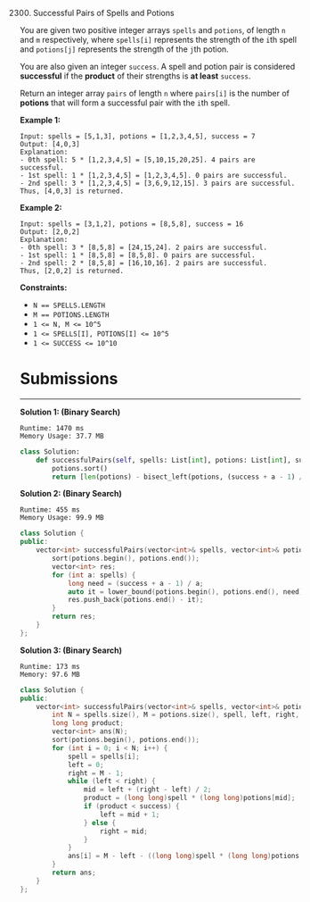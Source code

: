 2300. Successful Pairs of Spells and Potions

You are given two positive integer arrays `spells` and `potions`, of length `n` and `m` respectively, where `spells[i]` represents the strength of the `i`th spell and `potions[j]` represents the strength of the `j`th potion.

You are also given an integer `success`. A spell and potion pair is considered **successful** if the **product** of their strengths is **at least** `success`.

Return an integer array `pairs` of length `n` where `pairs[i]` is the number of **potions** that will form a successful pair with the `i`th spell.

 

**Example 1:**
```
Input: spells = [5,1,3], potions = [1,2,3,4,5], success = 7
Output: [4,0,3]
Explanation:
- 0th spell: 5 * [1,2,3,4,5] = [5,10,15,20,25]. 4 pairs are successful.
- 1st spell: 1 * [1,2,3,4,5] = [1,2,3,4,5]. 0 pairs are successful.
- 2nd spell: 3 * [1,2,3,4,5] = [3,6,9,12,15]. 3 pairs are successful.
Thus, [4,0,3] is returned.
```

**Example 2:**
```
Input: spells = [3,1,2], potions = [8,5,8], success = 16
Output: [2,0,2]
Explanation:
- 0th spell: 3 * [8,5,8] = [24,15,24]. 2 pairs are successful.
- 1st spell: 1 * [8,5,8] = [8,5,8]. 0 pairs are successful. 
- 2nd spell: 2 * [8,5,8] = [16,10,16]. 2 pairs are successful. 
Thus, [2,0,2] is returned.
```

**Constraints:**

* `N == SPELLS.LENGTH`
* `M == POTIONS.LENGTH`
* `1 <= N, M <= 10^5`
* `1 <= SPELLS[I], POTIONS[I] <= 10^5`
* `1 <= SUCCESS <= 10^10`

# Submissions
---
**Solution 1: (Binary Search)**
```
Runtime: 1470 ms
Memory Usage: 37.7 MB
```
```python
class Solution:
    def successfulPairs(self, spells: List[int], potions: List[int], success: int) -> List[int]:
        potions.sort()
        return [len(potions) - bisect_left(potions, (success + a - 1) // a) for a in spells]
```

**Solution 2: (Binary Search)**
```
Runtime: 455 ms
Memory Usage: 99.9 MB
```
```c++
class Solution {
public:
    vector<int> successfulPairs(vector<int>& spells, vector<int>& potions, long long success) {
        sort(potions.begin(), potions.end());
        vector<int> res;
        for (int a: spells) {
            long need = (success + a - 1) / a;
            auto it = lower_bound(potions.begin(), potions.end(), need);
            res.push_back(potions.end() - it);
        }
        return res;
    }
};
```

**Solution 3: (Binary Search)**
```
Runtime: 173 ms
Memory: 97.6 MB
```
```c++
class Solution {
public:
    vector<int> successfulPairs(vector<int>& spells, vector<int>& potions, long long success) {
        int N = spells.size(), M = potions.size(), spell, left, right, mid;
        long long product;
        vector<int> ans(N);
        sort(potions.begin(), potions.end());
        for (int i = 0; i < N; i++) {
            spell = spells[i];
            left = 0;
            right = M - 1;
            while (left < right) {
                mid = left + (right - left) / 2;
                product = (long long)spell * (long long)potions[mid];
                if (product < success) {
                    left = mid + 1;
                } else {
                    right = mid;
                }
            }
            ans[i] = M - left - ((long long)spell * (long long)potions[left] < success);
        }
        return ans;
    }
};
```
